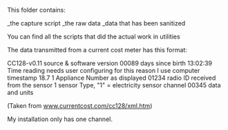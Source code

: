 This folder contains:

_the capture script
_the raw data
_data that has been sanitized

You can find all the scripts that did the actual work in utilities

The data transmitted from a current cost meter has this format:

   <msg>                            
      <src>CC128-v0.11</src>        source & software version
      <dsb>00089</dsb>              days since birth
      <time>13:02:39</time>         Time reading needs user configuring for this reason I use computer timestamp
      <tmpr>18.7</tmpr>       
      <sensor>1</sensor>            Appliance Number as displayed
      <id>01234</id>                radio ID received from the sensor
      <type>1</type>                sensor Type, "1" = electricity
      <ch1>                         sensor channel
         <watts>00345</watts>       data and units
      </ch1>
   </msg>    

(Taken from www.currentcost.com/cc128/xml.htm)

My installation only has one channel.
